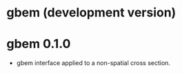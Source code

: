 # gbem (development version)

# gbem 0.1.0

* gbem interface applied to a non-spatial cross section.
